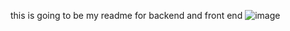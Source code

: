 this is going to be my readme for backend and front end
![image](https://github.com/user-attachments/assets/ce6d2f92-eaf9-4674-b5df-ef4c15a688a1)
